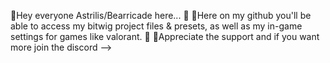 🐐Hey everyone Astrilis/Bearricade here...
🐐
🐐Here on my github you'll be able to access my bitwig project files & presets, as well as my in-game settings for games like valorant.
🐐
🐐Appreciate the support and if you want more join the discord --> 
